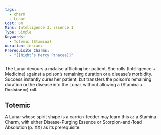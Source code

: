 ```yaml
---
tags:
  - charm
  - Lunar
Cost: 6m
Mins: Intelligence 3, Essence 1
Type: Simple
Keywords:
  - Totemic (Stamina)
Duration: Instant
Prerequisite Charms:
  - "[[Night’s Mercy Panacea]]"
---
```

The Lunar devours a malaise afflicting her patient. She rolls (Intelligence + Medicine) against a poison’s remaining duration or a disease’s morbidity. Success instantly cures her patient, but transfers the poison’s remaining duration or the disease into the Lunar, without allowing a (Stamina + Resistance) roll. 
## Totemic 

A Lunar whose spirit shape is a carrion-feeder may learn this as a Stamina Charm, with either Disease-Purging Essence or Scorpion-and-Toad Absolution (p. XX) as its prerequisite.